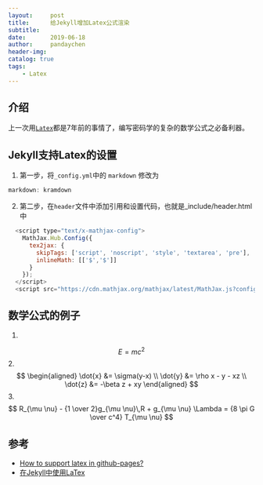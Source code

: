 ```yaml
---
layout:     post
title:      给Jekyll增加Latex公式渲染
subtitle:   
date:       2019-06-18
author:     pandaychen
header-img: 
catalog: true
tags:
    - Latex
---
```


##  介绍
上一次用[`Latex`](https://zh.wikipedia.org/wiki/LaTeX)都是7年前的事情了，编写密码学的复杂的数学公式之必备利器。

##  Jekyll支持Latex的设置

1.  第一步，将`_config.yml`中的 `markdown` 修改为
``` js
markdown: kramdown
```
2. 第二步，在`header`文件中添加引用和设置代码，也就是_include/header.html中
``` js
  <script type="text/x-mathjax-config">
    MathJax.Hub.Config({
      tex2jax: {
        skipTags: ['script', 'noscript', 'style', 'textarea', 'pre'],
        inlineMath: [['$','$']]
      }
    });
  </script>
  <script src="https://cdn.mathjax.org/mathjax/latest/MathJax.js?config=TeX-AMS-MML_HTMLorMML" type="text/javascript"></script>
``` 

##  数学公式的例子
1.	
$$E=mc^2$$
2.	
$$ 
\begin{aligned} \dot{x} &= \sigma(y-x) \\ 
\dot{y} &= \rho x - y - xz \\ 
\dot{z} &= -\beta z + xy \end{aligned} 
$$
3.  
$$
R_{\mu \nu} - {1 \over 2}g_{\mu \nu}\,R + g_{\mu \nu} \Lambda
= {8 \pi G \over c^4} T_{\mu \nu}
$$

##  参考
-   [How to support latex in github-pages?](https://stackoverflow.com/questions/26275645/how-to-support-latex-in-github-pages)
-   [在Jekyll中使用LaTex](https://lloyar.github.io/2018/10/08/mathjax-in-jekyll.html)
